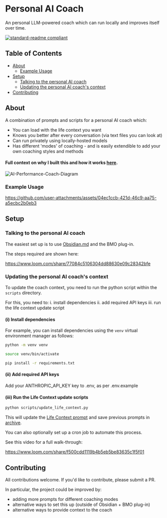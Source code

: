 # Personal AI Coach
An personal LLM-powered coach which can run locally and improves itself over time.

[![standard-readme compliant](https://img.shields.io/badge/readme%20style-standard-brightgreen.svg?style=flat-square)](https://github.com/RichardLitt/standard-readme)


## Table of Contents

- [About](#about)
    - [Example Usage](#example-usage)
- [Setup](#setup)
    - [Talking to the personal AI coach](#talking-to-the-personal-ai-coach)
    - [Updating the personal AI coach's context](#updating-the-personal-ai-coachs-context)
- [Contributing](#contributing)


## About
A combination of prompts and scripts for a personal AI coach which:
- You can load with the life context you want
- Knows you better after every conversation (via text files you can look at)
- Can run privately using locally-hosted models
- Has different 'modes' of coaching - and is easily extendible to add your own coaching styles and methods

#### Full context on why I built this and how it works [here](https://chrislovejoy.me/personal-ai-coach).


![AI-Performance-Coach-Diagram](https://github.com/user-attachments/assets/da9c5b73-274f-4c8d-b029-dbcae2552be3)


### Example Usage
https://github.com/user-attachments/assets/04ec1ccb-421d-46c9-aa75-a5ecbc2b0eb3


## Setup

### Talking to the personal AI coach
The easiest set up is to use [Obsidian.md](https://obsidian.md/) and the BMO plug-in. 

The steps required are shown here:

https://www.loom.com/share/77084c5106304dd88630e09c28342bfe


### Updating the personal AI coach's context
To update the coach context, you need to run the python script within the `scripts` directory.

For this, you need to:
i. install dependencies
ii. add required API keys
iii. run the life context update script


#### (i) Install dependencies
For example, you can install dependencies using the `venv` virtual environment manager as follows:

```sh
python -m venv venv
```

```sh
source venv/bin/activate
```

```sh
pip install -r requirements.txt
```


#### (ii) Add required API keys
Add your ANTHROPIC_API_KEY key to .env, as per .env.example



#### (iii) Run the Life Context update scripts

```sh
python scripts/update_life_context.py
```

This will update the [Life Context prompt](./Life%20Context%20Prompts/Personal%20AI%20Coach%20with%20Life%20Context.md) and save previous prompts in [archive](./Life%20Context%20Prompts/archive/).

You can also optionally set up a cron job to automate this process.

See this video for a full walk-through:

https://www.loom.com/share/f500cdd1119b4b5eb5be83635c1f5f01


## Contributing
All contributions welcome. If you'd like to contribute, please submit a PR.

In particular, the project could be improved by:
- adding more prompts for different coaching modes
- alternative ways to set this up (outside of Obsidian + BMO plug-in)
- alternative ways to provide context to the coach
